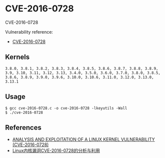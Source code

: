 # CVE-2016-0728

CVE-2016-0728

Vulnerability reference:
 * [CVE-2016-0728](http://www.cve.mitre.org/cgi-bin/cvename.cgi?name=2016-0728)  

## Kernels
```
3.8.0, 3.8.1, 3.8.2, 3.8.3, 3.8.4, 3.8.5, 3.8.6, 3.8.7, 3.8.8, 3.8.9, 3.9, 3.10, 3.11, 3.12, 3.13, 3.4.0, 3.5.0, 3.6.0, 3.7.0, 3.8.0, 3.8.5, 3.8.6, 3.8.9, 3.9.0, 3.9.6, 3.10.0, 3.10.6, 3.11.0, 3.12.0, 3.13.0, 3.13.1
```   

## Usage
```
$ gcc cve-2016-0728.c -o cve-2016-0728 -lkeyutils -Wall
$ ./cve-2016-0728
```  


## References
* [ANALYSIS AND EXPLOITATION OF A LINUX KERNEL VULNERABILITY (CVE-2016-0728)](http://perception-point.io/2016/01/14/analysis-and-exploitation-of-a-linux-kernel-vulnerability-cve-2016-0728/)
* [Linux内核漏洞CVE-2016-0728的分析与利用](http://bobao.360.cn/learning/detail/2576.html)




